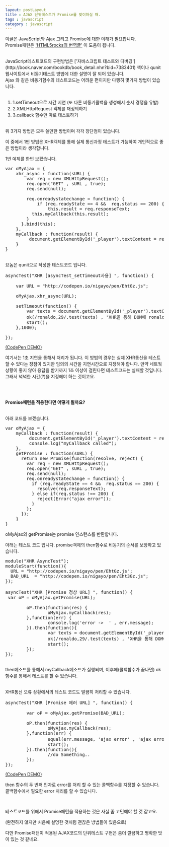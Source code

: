 ```yaml
---
layout: postLayout
title : AJAX 단위테스트가 Promise를 맞이하실 때.
tags : javascript
category : javascript
---
```


이글은 JavaScript와 Ajax 그리고 Promise에 대한 이해가 필요합니다. <br>
Promise패턴은 ['HTML5rocks의 번역글'](http://www.html5rocks.com/ko/tutorials/es6/promises/, "Promise HTML5Rocks번역글") 이 도움이 됩니다.

<br>
JavaScript테스트코드의 구현방법은 ['자바스크립트 테스트와 디버깅'](http://book.naver.com/bookdb/book_detail.nhn?bid=7383401) 책이나 qunit 웹사이트에서 비동기테스트 방법에 대한 설명이 잘 되어 있습니다.

<br>
Ajax 와 같은 비동기함수의 테스트코드는 어려운 편이지만 다행히 몇가지 방법이 있습니다.<br/><br/>

1. 1.setTimeout으로 시간 지연 (또 다른 비동기콜백을 생성해서 순서 경쟁을 유발)
2. 2.XMLHttpRequest 객체를 재정의하기
3. 3.callback 함수만 따로 테스트하기

<br>
위 3가지 방법은 모두 쓸만한 방법이며 각각 장단점이 있습니다.

이 중에서 1번 방법은 XHR객체를 통해 실제 통신과정 테스트가 가능하여 개인적으로 좋은 방법이라 생각합니다.

1번 예제를 한번 보겠습니다.

<pre class="prettyprint">
var oMyAjax = {
 	xhr_async : function(sURL) {
 		var req = new XMLHttpRequest();
 		req.open("GET" , sURL , true);
 		req.send(null);

 		req.onreadystatechange = function() {
 			if (req.readyState == 4 &&  req.status == 200) {
 				this.result = req.responseText;
          this.myCallback(this.result);
        }
      }.bind(this);
    },
    myCallback : function(result) {
         document.getElementById('_player').textContent = result;
    }
}
</pre>

<br>
요놈은 qunit으로 작성한 테스트코드 입니다.

<pre class="prettyprint">
asyncTest("XHR [asyncTest_setTimeout사용] ", function() {

	var URL = "http://codepen.io/nigayo/pen/EhtGz.js";

    oMyAjax.xhr_async(URL);
  
    setTimeout(function() {
        var texts = document.getElementById('_player').textContent;
        ok(/ronaldo,29/.test(texts) , 'XHR을 통해 DOM에 ronaldo 텍스트가 있군요');
        start();
    },1000);
  
});
</pre>
[(CodePen DEMO)](http://codepen.io/nigayo/pen/BoezC?editors=001, "codepen demo page")

여기서는 1초 지연을 통해서 처리가 됩니다. 이 방법의 경우는 실제 XHR통신을 테스트 할 수 있다는 장점이 있지만 임의의 시간을 지연시간으로 지정해야 합니다.
만약 네트웍 상황이 좋지 않아 응답을 받기까지 1초 이상이 걸린다면 테스트코드는 실패할 것입니다. 그래서 넉넉한 시간(?)을 지정해야 하는 것이고요.

<br><br>

**Promise패턴을 적용한다면 어떻게 될까요?**
<br><br>

아래 코드를 보겠습니다. 

<pre class="prettyprint">
var oMyAjax = {
    myCallback : function(result) {
         document.getElementById('_player').textContent = result;
         console.log("myCallback called");
    }, 
    getPromise : function(sURL) {
      return new Promise(function(resolve, reject) {
        var req = new XMLHttpRequest();
        req.open("GET" , sURL , true);
        req.send(null);
        req.onreadystatechange = function() {
          if (req.readyState == 4 &&  req.status == 200) {
            resolve(req.responseText);
          } else if(req.status !== 200) {
            reject(Error("ajax error"));
          }
        };
      });
    }
}
</pre>

oMyAjax의 getPromise는 promise 인스턴스를 반환합니다.

아래는 테스트 코드 입니다. promise객체의 then함수로 비동기의 순서를 보장하고 있습니다.

<pre class="prettyprint">
module("XHR AsyncTest");
moduleStart(function(){
  URL = "http://codepen.io/nigayo/pen/EhtGz.js";
  BAD_URL  = "http://codepen.io/nigayo/pen/Eht3Gz.js";  
});

asyncTest("XHR [Promise 정상 URL] ", function() {
 var oP = oMyAjax.getPromise(URL);
      
        oP.then(function(res) {
                oMyAjax.myCallback(res);
        },function(err) {
                console.log('error ->  ' , err.message);
        }).then(function(){
                var texts = document.getElementById('_player').textContent;
                ok(/ronaldo,29/.test(texts) , 'XHR을 통해 DOM에 ronaldo 텍스트가 있군요');
                start();
        });
});

</pre>

then메소드를 통해서 myCallback메소드가 실행되며, 이후에(콜백함수가 끝나면) ok 함수를 통해서 테스트를 할 수 있습니다.

<br>
XHR통신 오류 상황에서의 테스트 코드도 말끔히 처리할 수 있습니다.

<pre class="prettyprint">
asyncTest("XHR [Promise 에러 URL] ", function() {

        var oP = oMyAjax.getPromise(BAD_URL);
      
        oP.then(function(res) {
                oMyAjax.myCallback(res);
        },function(err) {
                equal(err.message, 'ajax error' , 'ajax error 처리가 정상이군요');
                start();
        }).then(function(){
                //do Something..
        });
});
</pre>
[(CodePen DEMO)](http://codepen.io/nigayo/pen/CvBHf/?editors=001, "codepen demo page")


then 함수의 두 번째 인자로 error를 처리 할 수 있는 콜백함수를 지정할 수 있습니다.
콜백함수에서 필요한 error 처리를 할 수 있습니다.

<br>

테스트코드를 위해서 Promise패턴을 적용하는 것은 사실 좀 고민해야 할 것 같고요.

(완전하지 않지만 처음에 설명한 것처럼 괜찮은 방법들이 있음으로)

다만 Promise패턴이 적용된 AJAX코드의 단위테스트 구현은 좀더 깔끔하고 명확한 맛이 있는 것 같네요.



